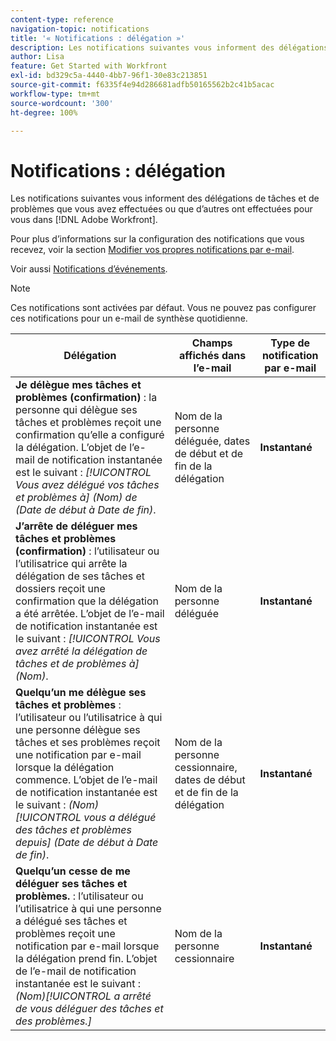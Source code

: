 ```yaml
---
content-type: reference
navigation-topic: notifications
title: '« Notifications : délégation »'
description: Les notifications suivantes vous informent des délégations de tâches et de problèmes que vous avez effectuées ou que d’autres ont effectuées pour vous dans Adobe Workfront.
author: Lisa
feature: Get Started with Workfront
exl-id: bd329c5a-4440-4bb7-96f1-30e83c213851
source-git-commit: f6335f4e94d286681adfb50165562b2c41b5acac
workflow-type: tm+mt
source-wordcount: '300'
ht-degree: 100%

---
```


# Notifications : délégation

Les notifications suivantes vous informent des délégations de tâches et de problèmes que vous avez effectuées ou que d’autres ont effectuées pour vous dans [!DNL Adobe Workfront].

Pour plus d’informations sur la configuration des notifications que vous recevez, voir la section [Modifier vos propres notifications par e-mail](activate-or-deactivate-your-own-event-notifications.md).

Voir aussi [Notifications d’événements](event-notifications.md).

>[!NOTE]
>
>Ces notifications sont activées par défaut. Vous ne pouvez pas configurer ces notifications pour un e-mail de synthèse quotidienne.

| Délégation | Champs affichés dans l’e-mail | Type de notification par e-mail |
|------------------------------------------------------------------------------------------------------------------------------------------------------------------------------------------------------------------------------------------------------------------------------------------------|-----------------------------------------------------|----------------------------|
| **Je délègue mes tâches et problèmes (confirmation)** : la personne qui délègue ses tâches et problèmes reçoit une confirmation qu’elle a configuré la délégation. L’objet de l’e-mail de notification instantanée est le suivant : *[!UICONTROL Vous avez délégué vos tâches et problèmes à] (Nom) de (Date de début à Date de fin)*. | Nom de la personne déléguée, dates de début et de fin de la délégation | **Instantané** |
| **J’arrête de déléguer mes tâches et problèmes (confirmation)** : l’utilisateur ou l’utilisatrice qui arrête la délégation de ses tâches et dossiers reçoit une confirmation que la délégation a été arrêtée. L’objet de l’e-mail de notification instantanée est le suivant : *[!UICONTROL Vous avez arrêté la délégation de tâches et de problèmes à] (Nom)*. | Nom de la personne déléguée | **Instantané** |
| **Quelqu’un me délègue ses tâches et problèmes** : l’utilisateur ou l’utilisatrice à qui une personne délègue ses tâches et ses problèmes reçoit une notification par e-mail lorsque la délégation commence. L’objet de l’e-mail de notification instantanée est le suivant : *(Nom) [!UICONTROL  vous a délégué des tâches et problèmes depuis] (Date de début à Date de fin)*. | Nom de la personne cessionnaire, dates de début et de fin de la délégation | **Instantané** |
| **Quelqu’un cesse de me déléguer ses tâches et problèmes.** : l’utilisateur ou l’utilisatrice à qui une personne a délégué ses tâches et problèmes reçoit une notification par e-mail lorsque la délégation prend fin. L’objet de l’e-mail de notification instantanée est le suivant : *(Nom)[!UICONTROL  a arrêté de vous déléguer des tâches et des problèmes.]* | Nom de la personne cessionnaire | **Instantané** |
